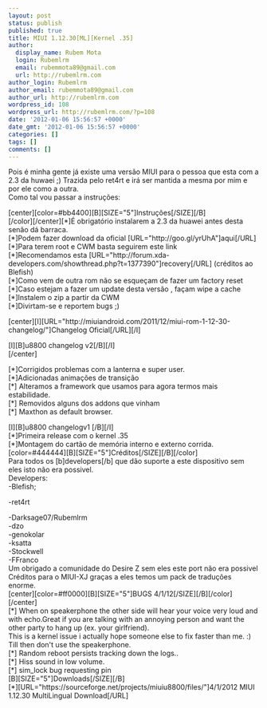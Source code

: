 ```yaml
---
layout: post
status: publish
published: true
title: MIUI 1.12.30[ML][Kernel .35]
author:
  display_name: Rubem Mota
  login: Rubemlrm
  email: rubemmota89@gmail.com
  url: http://rubemlrm.com
author_login: Rubemlrm
author_email: rubemmota89@gmail.com
author_url: http://rubemlrm.com
wordpress_id: 108
wordpress_url: http://rubemlrm.com/?p=108
date: '2012-01-06 15:56:57 +0000'
date_gmt: '2012-01-06 15:56:57 +0000'
categories: []
tags: []
comments: []
---
```

<p>Pois é minha gente já existe uma versão MIUI para o pessoa que esta com a 2.3 da huwaei ;) Trazida pelo ret4rt e irá ser mantida a mesma por mim e por ele como a outra.<br />
Como tal vou passar a instruções:</p>
<p>[center][color=#bb4400][B][SIZE="5"]Instruções[/SIZE][/B]<br />
[/color][/center][*]É obrigatório instalarem a 2.3 da huawei antes desta senão dá barraca.<br />
[*]Podem fazer download da oficial [URL="http://goo.gl/yrUhA"]aqui[/URL]<br />
[*]Para terem root e CWM basta seguirem este link<br />
[*]Recomendamos esta [URL="http://forum.xda-developers.com/showthread.php?t=1377390"]recovery[/URL] (créditos ao Blefish)<br />
[*]Como vem de outra rom não se esqueçam de fazer um factory reset<br />
[*]Caso estejam a fazer um update desta versão , façam wipe a cache<br />
[*]Instalem o zip a partir da CWM<br />
[*]Divirtam-se e reportem bugs ;)</p>
<p>[center][I][URL="http://miuiandroid.com/2011/12/miui-rom-1-12-30-changelog/"]Changelog Oficial[/URL][/I]</p>
<p>[I][B]u8800 changelog v2[/B][/I]<br />
[/center]</p>
<p>[*]Corrigidos problemas com a lanterna e super user.<br />
[*]Adicionadas animações de transição<br />
[*] Alteramos a framework que usamos para agora termos mais estabilidade.<br />
[*] Removidos alguns dos addons que vinham<br />
[*] Maxthon as default browser.</p>
<p>[I][B]u8800 changelogv1 [/B][/I]<br />
[*]Primeira release com o kernel .35<br />
[*]Montagem do cartão de memória interno e externo corrida.<br />
[color=#444444][B][SIZE="5"]Créditos[/SIZE][/B][/color]<br />
Para todos os [b]developers[/b] que dão suporte a este dispositivo sem eles isto não era possivel.<br />
Developers:<br />
-Blefish;</p>
<p>-ret4rt</p>
<p>-Darksage07/Rubemlrm<br />
-dzo<br />
-genokolar<br />
-ksatta<br />
-Stockwell<br />
-FFranco<br />
Um obrigado a comunidade do Desire Z sem eles este port não era possivel<br />
Créditos para o MIUI-XJ graças a eles temos um pack de traduções enorme.<br />
[center][color=#ff0000][B][SIZE="5"]BUGS 4/1/12[/SIZE][/B][/color][/center]<br />
[*] When on speakerphone the other side will hear your voice very loud and with echo.Great if you are talking with an annoying person and want the other party to hang up (ex. your girlfriend).<br />
This is a kernel issue i actually hope someone else to fix faster than me. :) Till then don't use the speakerphone.<br />
[*] Random reboot persists tracking down the logs..<br />
[*] Hiss sound in low volume.<br />
[*] sim_lock bug requesting pin<br />
[B][SIZE="5"]Downloads[/SIZE][/B]<br />
[*][URL="https://sourceforge.net/projects/miuiu8800/files/"]4/1/2012 MIUI 1.12.30 MultiLingual Download[/URL]</p>
